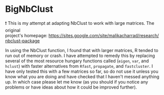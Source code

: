 # BigNbClust
:exclamation: This is my attempt at adapting  NbClust to work with large matrices. The original project's homepage: https://sites.google.com/site/malikacharrad/research/nbclust-package  

In using the NbClust function, I found that with larger matrices, R tended to run out of memory or crash. I have attempted to remedy this by replacing several of the most resource hungary functions called (`eigen`, `var`, and `hclust`) with faster alternatives from `Rfast`, `propagate`, and `fastcluster`. I have only tested this with a few matrices so far, so do not use it unless you know what you are doing and have checked that I haven't messed anything up. In which case please let me know (as you should if you notice any problems or have ideas about how it could be improved further).
